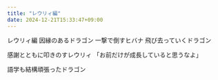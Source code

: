 ```yaml
---
title: "レウリィ編"
date: 2024-12-21T15:33:47+09:00
---
```

レウリィ編
因縁のあるドラゴン
一撃で倒すヒバナ
飛び去っていくドラゴン

感謝とともに叩きのすレウリィ
「お前だけが成長していると思うなよ」

語学も結構頑張ったドラゴン
